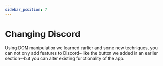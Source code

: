 ```yaml
---
sidebar_position: 7
---
```


# Changing Discord

Using DOM manipulation we learned earlier and some new techniques, you can not only add features to Discord--like the button we added in an earlier section--but you can alter existing functionality of the app.